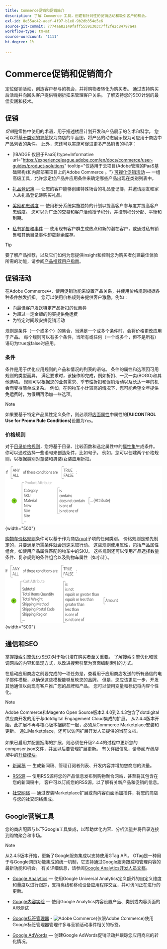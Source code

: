 ```yaml
---
title: Commerce促销和促销简介
description: 了解 Commerce 工具，创建有针对性的促销活动和吸引客户的机会。
exl-id: 8e55ac42-aeef-4f97-b1e8-9b2db354e5e6
source-git-commit: 7774aa82149faff55591303c7ff2fe2c84797a4a
workflow-type: tm+mt
source-wordcount: '1111'
ht-degree: 1%

---
```


# Commerce促销和促销简介

定位促销活动，创造客户参与的机会，并将购物者转化为购买者。 通过支持购买后活动并向回头客户提供特别折扣来管理客户关系。 了解支持您的SEO计划的最佳实践和技术。

## 促销

_促销_&#x200B;是零售中使用的术语，用于描述楼层计划开发和产品展示的艺术和科学。 您可以将[基于类别的导航](../catalog/navigation-top.md)视为商店的平面图，将产品的动态展示视为可应用于商店中产品列表的条件。 此外，您还可以实施可促进更多产品销售的程序：

- [!BADGE 仅限于PaaS]{type=Informative url="https://experienceleague.adobe.com/en/docs/commerce/user-guides/product-solutions" tooltip="仅适用于云项目(Adobe管理的PaaS基础架构)和内部部署项目上的Adobe Commerce 。"} [可视化促销活动](visual-merchandiser.md) — 一组高级工具，允许您定位产品并应用条件来确定哪些产品出现在类别列表中。

- [礼品登记簿](gift-registries.md) — 让您的客户能够创建特殊场合的礼品登记簿，并邀请朋友和家人从礼品登记簿购买礼品。

- [奖励和忠诚度](rewards-loyalty.md) — 使用积分系统实施独特的计划以提高客户参与度并提高客户忠诚度。 您可以为广泛的交易和客户活动授予积分，并控制积分分配、平衡和到期。

- [私有销售和事件](events-private-sales.md) — 使用现有客户群生成热点和新的潜在客户，或通过私有销售和其他目录事件卸载剩余库存。

>[!TIP]
>
>要了解产品推荐，以及它们如何为您提供insight和控制您为购买者创建最佳体验所需的功能，请参阅[产品推荐用户指南](https://experienceleague.adobe.com/docs/commerce/product-recommendations/guide-overview.html)。

## 促销活动

在Adobe Commerce中，使用促销功能来设置产品关系，并使用价格规则根据各种条件触发折扣。 您可以使用价格规则来提供客户激励，例如：

- 向最佳客户发送特定产品折扣的优惠券
- 为超过一定金额的购买提供免运费
- 为特定时间段安排促销活动

规则是条件（一个或多个）的集合，当满足一个或多个条件时，会将价格更改应用于产品。 每个规则可以有多个条件，当所有或任何（一个或多个，但不是所有）语句为true或false时应用。

### 条件

条件是用于优化应用规则的产品和情况的列表的语句。 条件的属性和选项因可用规则的类型而异。 满足要求时，该操作即完成，例如折扣、一买一卖(BOGO)和其他选项。 规则可以根据您的业务需求、季节性折扣和促销活动以及长达一年的机会而变得简单或复杂。 例如，在购物车小计较高的情况下，您可能希望全年提供免运费时，为假期再添加一些选项。

>[!NOTE]
>
>如果要基于特定产品属性定义条件，则必须将[店面属性](../catalog/attribute-product-create.md)中属性的&#x200B;**[!UICONTROL Use for Promo Rule Conditions]**&#x200B;设置为`Yes`。


### 价格规则

对于[目录价格规则](price-rules-catalog.md)，您将基于目录、比较函数和选定属性中的[属性集](../catalog/attribute-sets.md)生成条件。 你可以通过选择一些语句来创造条件，比如句子。 例如，您可以创建两个价格规则，以根据类别对童装和男装/女装应用折扣。

![图表 — 示例目录价格规则](./assets/diagram-catalog-price-rules.png){width="500"}

[购物车价格规则](price-rules-cart.md)条件可以基于作为商店[root](../catalog/category-root.md)子项的任何类别。 价格规则是预先制定的，只要满足所需条件就会迅速采取行动。 这些规则使用属性，包括产品属性组合，如使用产品属性匹配购物车中的SKU。 这些规则还可以使用产品选择数量条件、复杂规则的条件组合以及购物车属性（如小计）。

![图表 — 购物车价格规则示例](./assets/diagram-cart-price-rules.png){width="500"}

## 通信和SEO

掌握[搜索引擎优化(SEO)](seo-overview.md)对于吸引潜在购买者至关重要。 了解搜索引擎优化和微调网站的内容和呈现方式，以改进搜索引擎为页面编制索引的方式。

在启动应用商店之前要完成的一项任务是，查看用于应用商店发送的所有通信的电子邮件模板，以确保这些模板能够反映您的品牌。 但是，您应该更进一步，开发其他通信以向现有客户推广您的品牌和产品。 您可以使用变量和标记将内容个性化。

>[!NOTE]
>
>Adobe Commerce和Magento Open Source版本2.4.0到2.4.3包含了dotdigital供应商开发的用于与dotdigital Engagement Cloud集成的扩展。 从2.4.4版本开始，此扩展不再与核心版本捆绑在一起，必须从Commerce Marketplace安装和更新。 通过Marketplace，还可以访问扩展开发人员提供的当前文档。
><br><br>
>如果已启用并配置捆绑的扩展，则必须在升级2.4.4的过程中更新您的composer.json文件，并且以后要管理扩展更新。 有关详细信息，请参阅&#x200B;_升级指南_&#x200B;中的[升级模块](https://experienceleague.adobe.com/docs/commerce-operations/upgrade-guide/modules/upgrade.html)。

- [新闻稿](newsletters.md) — 生成新闻稿、管理订阅者列表、开发内容并增加您商店的流量。

- [RSS源](social-rss.md#rss-feeds) — 使用RSS源将您的产品信息发布到购物聚合网站，甚至将其包含在您的新闻稿中。 客户可以订阅您的RSS源，以了解有关新产品和促销的信息。

- [社交网络](social-rss.md#social-networks) — 通过安装Marketplace扩展或向内容页面添加插件，将您的商店与您的社交网络集成。

## Google营销工具

您的商店配置与以下Google工具集成，以帮助优化内容、分析流量并将目录连接到购物聚合和市场。

>[!NOTE]
>
>从2.4.5版本开始，更新了Google服务集成以支持使用GTag API。 GTag是一种用于与Google网页功能集成的统一机制，它支持通过Google服务跟踪和管理内容的最新功能和机会。 有关详细信息，请参阅[Google Analytics开发人员文档](https://developers.google.com/analytics/devguides/collection/gtagjs)。

- [Google Analytics](google-analytics.md) — 使用Google Universal Analytics定义额外的自定义维度和量度以进行跟踪，支持离线和移动设备应用程序交互，并可访问正在进行的更新。

- [Google内容实验](google-content-experiments.md) — 使用Google Analytics内容设置产品、类别或内容页面的A/B测试

- [Google标签管理器](google-tag-manager.md) - ![Adobe Commerce](../assets/adobe-logo.svg)(仅限Adobe Commerce)使用Google标签管理器管理许多与营销活动事件相关的标签。

- [Google AdWords](google-adwords.md) — 创建Google AdWords促销活动并跟踪您应用商店的转化情况。
